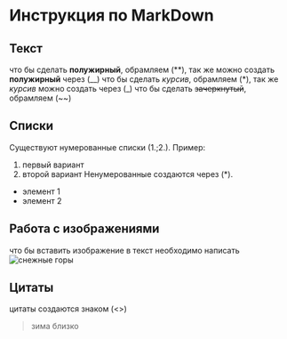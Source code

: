 # Инструкция по MarkDown

## Текст
 что бы сделать **полужирный**, обрамляем (**), так же можно создать __полужирный__ через (__)
 что бы сделать *курсив*, обрамляем (*), так же _курсив_ можно создать через (_)
 что бы сделать ~~зачеркнутый~~, обрамляем (~~)

## Списки
Существуют нумерованные списки (1.;2.). Пример:
1. первый вариант
2. второй вариант
Ненумерованные создаются через (*).
* элемент 1 
* элемент 2

## Работа с изображениями
что бы вставить изображение в текст необходимо написать ![снежные горы](high.jpg)

## Цитаты
цитаты создаются знаком (<>) 
>зима близко